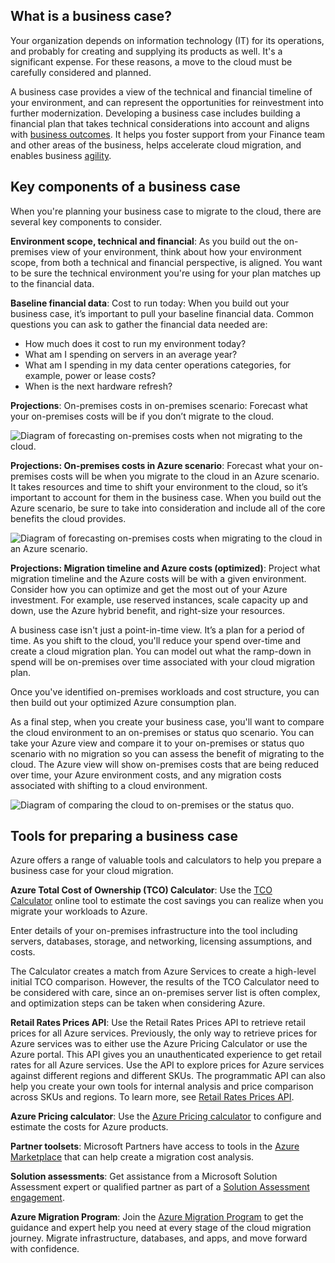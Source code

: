 
## What is a business case?

Your organization depends on information technology (IT) for its operations, and probably for creating and supplying its products as well. It's a significant expense. For these reasons, a move to the cloud must be carefully considered and planned.

A business case provides a view of the technical and financial timeline of your environment, and can represent the opportunities for reinvestment into further modernization. Developing a business case includes building a financial plan that takes technical considerations into account and aligns with [business outcomes](https://learn.microsoft.com/en-us/azure/cloud-adoption-framework/strategy/business-outcomes). It helps you foster support from your Finance team and other areas of the business, helps accelerate cloud migration, and enables business [agility](https://learn.microsoft.com/en-us/azure/cloud-adoption-framework/strategy/business-outcomes/agility-outcomes).

## Key components of a business case

When you're planning your business case to migrate to the cloud, there are several key components to consider.

**Environment scope, technical and financial**: As you build out the on-premises view of your environment, think about how your environment scope, from both a technical and financial perspective, is aligned. You want to be sure the technical environment you're using for your plan matches up to the financial data.

**Baseline financial data**: Cost to run today: When you build out your business case, it’s important to pull your baseline financial data. Common questions you can ask to gather the financial data needed are:

- How much does it cost to run my environment today?
- What am I spending on servers in an average year?
- What am I spending in my data center operations categories, for example, power or lease costs?
- When is the next hardware refresh?

**Projections**: On-premises costs in on-premises scenario: Forecast what your on-premises costs will be if you don’t migrate to the cloud.

![Diagram of forecasting on-premises costs when not migrating to the cloud.](https://learn.microsoft.com/en-us/training/modules/cloud-adoption-framework-strategy/media/optimization-opportunity.png)

**Projections: On-premises costs in Azure scenario**: Forecast what your on-premises costs will be when you migrate to the cloud in an Azure scenario. It takes resources and time to shift your environment to the cloud, so it’s important to account for them in the business case. When you build out the Azure scenario, be sure to take into consideration and include all of the core benefits the cloud provides.

![Diagram of forecasting on-premises costs when migrating to the cloud in an Azure scenario.](https://learn.microsoft.com/en-us/training/modules/cloud-adoption-framework-strategy/media/optimized-consumption-plan.png)

**Projections: Migration timeline and Azure costs (optimized)**: Project what migration timeline and the Azure costs will be with a given environment. Consider how you can optimize and get the most out of your Azure investment. For example, use reserved instances, scale capacity up and down, use the Azure hybrid benefit, and right-size your resources.

A business case isn't just a point-in-time view. It’s a plan for a period of time. As you shift to the cloud, you'll reduce your spend over-time and create a cloud migration plan. You can model out what the ramp-down in spend will be on-premises over time associated with your cloud migration plan.

Once you've identified on-premises workloads and cost structure, you can then build out your optimized Azure consumption plan.

As a final step, when you create your business case, you'll want to compare the cloud environment to an on-premises or status quo scenario. You can take your Azure view and compare it to your on-premises or status quo scenario with no migration so you can assess the benefit of migrating to the cloud. The Azure view will show on-premises costs that are being reduced over time, your Azure environment costs, and any migration costs associated with shifting to a cloud environment.

![Diagram of comparing the cloud to on-premises or the status quo.](https://learn.microsoft.com/en-us/training/modules/cloud-adoption-framework-strategy/media/cloud-on-premises-comparison.png)

## Tools for preparing a business case

Azure offers a range of valuable tools and calculators to help you prepare a business case for your cloud migration.

**Azure Total Cost of Ownership (TCO) Calculator**: Use the [TCO Calculator](https://azure.microsoft.com/pricing/tco/calculator) online tool to estimate the cost savings you can realize when you migrate your workloads to Azure.

Enter details of your on-premises infrastructure into the tool including servers, databases, storage, and networking, licensing assumptions, and costs.

The Calculator creates a match from Azure Services to create a high-level initial TCO comparison. However, the results of the TCO Calculator need to be considered with care, since an on-premises server list is often complex, and optimization steps can be taken when considering Azure.

**Retail Rates Prices API**: Use the Retail Rates Prices API to retrieve retail prices for all Azure services. Previously, the only way to retrieve prices for Azure services was to either use the Azure Pricing Calculator or use the Azure portal. This API gives you an unauthenticated experience to get retail rates for all Azure services. Use the API to explore prices for Azure services against different regions and different SKUs. The programmatic API can also help you create your own tools for internal analysis and price comparison across SKUs and regions. To learn more, see [Retail Rates Prices API](https://learn.microsoft.com/en-us/rest/api/cost-management/retail-prices/azure-retail-prices).

**Azure Pricing calculator**: Use the [Azure Pricing calculator](https://azure.microsoft.com/pricing/calculator) to configure and estimate the costs for Azure products.

**Partner toolsets**: Microsoft Partners have access to tools in the [Azure Marketplace](https://azuremarketplace.microsoft.com/home) that can help create a migration cost analysis.

**Solution assessments**: Get assistance from a Microsoft Solution Assessment expert or qualified partner as part of a [Solution Assessment engagement](https://www.microsoft.com/solutionassessments/).

**Azure Migration Program**: Join the [Azure Migration Program](https://azure.microsoft.com/migration/migration-program) to get the guidance and expert help you need at every stage of the cloud migration journey. Migrate infrastructure, databases, and apps, and move forward with confidence.
